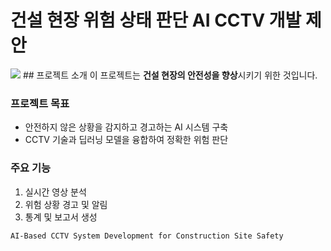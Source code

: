 # 건설 현장 위험 상태 판단 AI CCTV 개발 제안
 <img src="https://img.shields.io/badge/Python-3178C6?style=flat&logo=#3776AB&logoColor=white"/>
## 프로젝트 소개
이 프로젝트는 <strong>건설 현장의 안전성을 향상</strong>시키기 위한 것입니다.

### 프로젝트 목표
- 안전하지 않은 상황을 감지하고 경고하는 AI 시스템 구축
- CCTV 기술과 딥러닝 모델을 융합하여 정확한 위험 판단

### 주요 기능
1. 실시간 영상 분석
2. 위험 상황 경고 및 알림
3. 통계 및 보고서 생성

```
AI-Based CCTV System Development for Construction Site Safety
```
